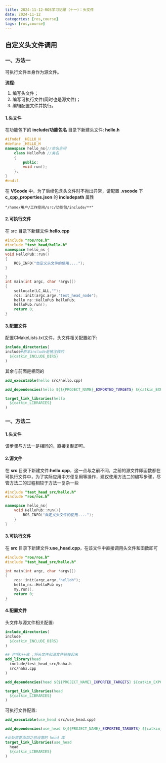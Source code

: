 ```yaml
---
title: 2024-11-12-ROS学习记录（十一）：头文件
date: 2024-11-12
categories: [ros,course]
tags: [ros,course]
---
```


## 自定义头文件调用

### 一、方法一

可执行文件本身作为源文件。

__流程__:

1. 编写头文件；
2. 编写可执行文件(同时也是源文件)；
3. 编辑配置文件并执行。

#### 1.头文件

在功能包下的 __include/功能包名__ 目录下新建头文件: __hello.h__
```cpp
#ifndef _HELLO_H
#define _HELLO_H
namespace hello_ns{//命名空间
    class HelloPub //类名
    {
        public:
        void run();
    };
}
#endif
```
在 __VScode__ 中，为了后续包含头文件时不抛出异常，请配置 __.vscode__ 下 __c_cpp_properties.json__ 的 __includepath__ 属性
```
"/home/用户/工作空间/src/功能包/include/**"
```

#### 2.可执行文件

在 src 目录下新建文件:__hello.cpp__
```cpp
#include "ros/ros.h"
#include "test_head/hello.h"
namespace hello_ns {
void HelloPub::run()
{
    ROS_INFO("自定义头文件的使用....");
}

}
int main(int argc, char *argv[])
{
    setlocale(LC_ALL,"");
    ros::init(argc,argv,"test_head_node");
    hello_ns::HelloPub helloPub;
    helloPub.run();
    return 0;
}
```
#### 3.配置文件

配置CMakeLists.txt文件，头文件相关配置如下:
```cmake
include_directories(
include#原本include是被注释的
  ${catkin_INCLUDE_DIRS}
)
```
其余与前面是相同的
```cmake
add_executable(hello src/hello.cpp)

add_dependencies(hello ${${PROJECT_NAME}_EXPORTED_TARGETS} ${catkin_EXPORTED_TARGETS})

target_link_libraries(hello
  ${catkin_LIBRARIES}
)
```

### 一、方法二
#### 1.头文件
该步骤与方法一是相同的，直接复制即可。

#### 2.源文件
在 __src__ 目录下新建文件:__hello.cpp__，这一点与之前不同，之前的源文件即函数都在可执行文件中，为了实际应用中方便复用等操作，建议使用方法二的编写步骤，尽管方法二的过程相较于方法一复杂一些
```cpp
#include "test_head_src/hello.h"
#include "ros/ros.h"

namespace hello_ns{
    void HelloPub::run(){
        ROS_INFO("自定义头文件的使用....");
    }
}
```

#### 3.可执行文件

在 __src__ 目录下新建文件:__use_head.cpp__，在该文件中直接调用头文件和函数即可
```cpp
#include "ros/ros.h"
#include "test_head_src/hello.h"

int main(int argc, char *argv[])
{
    ros::init(argc,argv,"helloh");
    hello_ns::HelloPub my;
    my.run();
    return 0;
}
```

#### 4.配置文件

头文件与源文件相关配置:
```cmake
include_directories(
include
  ${catkin_INCLUDE_DIRS}
)

## 声明C++库 ,将头文件和源文件链接起来
add_library(head
  include/test_head_src/haha.h
  src/haha.cpp
)

add_dependencies(head ${${PROJECT_NAME}_EXPORTED_TARGETS} ${catkin_EXPORTED_TARGETS})

target_link_libraries(head
  ${catkin_LIBRARIES}
)

```

可执行文件配置:
```cmake
add_executable(use_head src/use_head.cpp)

add_dependencies(use_head ${${PROJECT_NAME}_EXPORTED_TARGETS} ${catkin_EXPORTED_TARGETS})

#此处需要添加之前设置的 head 库
target_link_libraries(use_head
  head
  ${catkin_LIBRARIES}
)
```